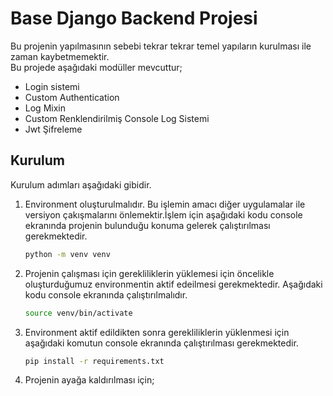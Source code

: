 # Base Django Backend Projesi

Bu projenin yapılmasının sebebi tekrar tekrar temel yapıların kurulması ile zaman kaybetmemektir.<br>
Bu projede aşağıdaki modüller mevcuttur;
- Login sistemi
- Custom Authentication
- Log Mixin
- Custom Renklendirilmiş Console Log Sistemi
- Jwt Şifreleme

## Kurulum 
Kurulum adımları aşağıdaki gibidir.
1. Environment oluşturulmalıdır. Bu işlemin amacı diğer uygulamalar ile versiyon çakışmalarını önlemektir.İşlem için aşağıdaki kodu console ekranında projenin bulunduğu konuma gelerek çalıştırılması gerekmektedir.
    ```bash
    python -m venv venv
    ```
2. Projenin çalışması için gerekliliklerin yüklemesi için öncelikle oluşturduğumuz environmentin aktif edeilmesi gerekmektedir. Aşağıdaki kodu console ekranında çalıştırılmalıdır.
    ```bash
    source venv/bin/activate
    ```
3. Environment aktif edildikten sonra gerekliliklerin yüklenmesi için aşağıdaki komutun console ekranında çalıştırılması gerekmektedir.
    ```bash
    pip install -r requirements.txt
    ```
4. Projenin ayağa kaldırılması için;